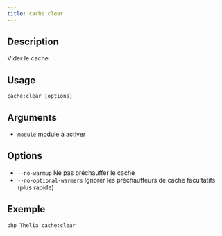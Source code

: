 ```yaml
---
title: cache:clear
---
```


## Description
Vider le cache

## Usage
```shell
cache:clear [options]
```

## Arguments
- `module`                    module à activer

## Options
- `--no-warmup`            Ne pas préchauffer le cache
- `--no-optional-warmers`   Ignorer les préchauffeurs de cache facultatifs (plus rapide)


## Exemple
```shell
php Thelia cache:clear
```
